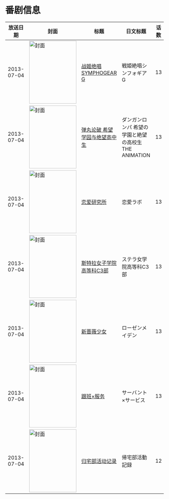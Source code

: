 # 番剧信息

|放送日期|封面|标题|日文标题|话数|评分|评分人数|
|---|---|---|---|---|---|---|
|2013-07-04|<img src="//lain.bgm.tv/pic/cover/c/b9/55/50811_hh70e.jpg" alt="封面" style="width:150px;height:200px;object-fit:cover;">|[战姬绝唱SYMPHOGEAR G](https://bangumi.tv/subject/50811)|戦姫絶唱シンフォギアG|13|7.0|1425人评分|
|2013-07-04|<img src="//lain.bgm.tv/pic/cover/c/bf/46/56093_I1uEu.jpg" alt="封面" style="width:150px;height:200px;object-fit:cover;">|[弹丸论破 希望学园与绝望高中生](https://bangumi.tv/subject/56093)|ダンガンロンパ 希望の学園と絶望の高校生 THE ANIMATION|13|6.6|8176人评分|
|2013-07-04|<img src="//lain.bgm.tv/pic/cover/c/80/69/58850_eZLEn.jpg" alt="封面" style="width:150px;height:200px;object-fit:cover;">|[恋爱研究所](https://bangumi.tv/subject/58850)|恋愛ラボ|13|7.2|3847人评分|
|2013-07-04|<img src="//lain.bgm.tv/pic/cover/c/30/0e/60490_92v1N.jpg" alt="封面" style="width:150px;height:200px;object-fit:cover;">|[斯特拉女子学院高等科C3部](https://bangumi.tv/subject/60490)|ステラ女学院高等科C3部|13|5.8|811人评分|
|2013-07-04|<img src="//lain.bgm.tv/pic/cover/c/c5/32/69942_He175.jpg" alt="封面" style="width:150px;height:200px;object-fit:cover;">|[新蔷薇少女](https://bangumi.tv/subject/69942)|ローゼンメイデン|13|6.9|2519人评分|
|2013-07-04|<img src="//lain.bgm.tv/pic/cover/c/b0/46/69944_FZmY2.jpg" alt="封面" style="width:150px;height:200px;object-fit:cover;">|[跟班×服务](https://bangumi.tv/subject/69944)|サーバント×サービス|13|7.3|2425人评分|
|2013-07-04|<img src="//lain.bgm.tv/pic/cover/c/12/e0/75702_1RxLZ.jpg" alt="封面" style="width:150px;height:200px;object-fit:cover;">|[归宅部活动记录](https://bangumi.tv/subject/75702)|帰宅部活動記録|12|6.8|1716人评分|

